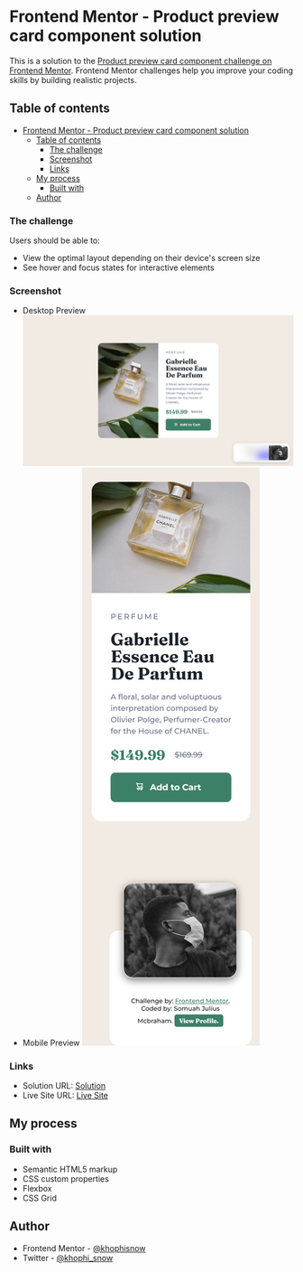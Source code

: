 # Frontend Mentor - Product preview card component solution

This is a solution to the [Product preview card component challenge on Frontend Mentor](https://www.frontendmentor.io/challenges/product-preview-card-component-GO7UmttRfa). Frontend Mentor challenges help you improve your coding skills by building realistic projects.

## Table of contents

- [Frontend Mentor - Product preview card component solution](#frontend-mentor---product-preview-card-component-solution)
  - [Table of contents](#table-of-contents)
    - [The challenge](#the-challenge)
    - [Screenshot](#screenshot)
    - [Links](#links)
  - [My process](#my-process)
    - [Built with](#built-with)
  - [Author](#author)

### The challenge

Users should be able to:

- View the optimal layout depending on their device's screen size
- See hover and focus states for interactive elements

### Screenshot

- Desktop Preview
![Desktop Preview](screenshot/desktopScreenshot.png)
- Mobile Preview
![Mobile Preview](screenshot/mobileScreenshot.png)

### Links

- Solution URL: [Solution](https://github.com/khophisnow/product-preview-card-component-main.git)
- Live Site URL: [Live Site](https://khophisnow.github.io/product-preview-card-component-main/)

## My process

### Built with

- Semantic HTML5 markup
- CSS custom properties
- Flexbox
- CSS Grid

## Author

- Frontend Mentor - [@khophisnow](https://www.frontendmentor.io/profile/khophisnow)
- Twitter - [@khophi_snow](https://www.twitter.com/khophi_snow)
